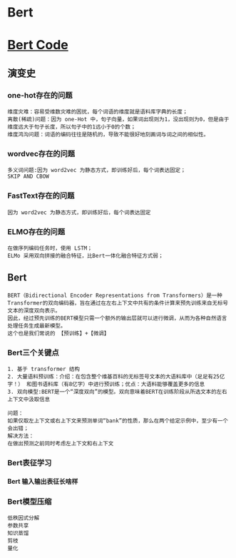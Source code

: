 # Bert
# [Bert Code]()
## 演变史
### one-hot存在的问题
```
维度灾难：容易受维数灾难的困扰，每个词语的维度就是语料库字典的长度；
离散(稀疏)问题：因为 one-Hot 中，句子向量，如果词出现则为1，没出现则为0，但是由于维度远大于句子长度，所以句子中的1远小于0的个数；
维度鸿沟问题：词语的编码往往是随机的，导致不能很好地刻画词与词之间的相似性。
```
### wordvec存在的问题
```
多义词问题:因为 word2vec 为静态方式，即训练好后，每个词表达固定；
SKIP AND CBOW
```
### FastText存在的问题
```
因为 word2vec 为静态方式，即训练好后，每个词表达固定
```
### ELMO存在的问题
```
在做序列编码任务时，使用 LSTM；
ELMo 采用双向拼接的融合特征，比Bert一体化融合特征方式弱；
```
## Bert
```
BERT（Bidirectional Encoder Representations from Transformers）是一种Transformer的双向编码器，旨在通过在左右上下文中共有的条件计算来预先训练来自无标号文本的深度双向表示。
因此，经过预先训练的BERT模型只需一个额外的输出层就可以进行微调，从而为各种自然语言处理任务生成最新模型。
这个也是我们常说的 【预训练】+【微调】
```
### Bert三个关键点
```
1. 基于 transformer 结构
2. 大量语料预训练：介绍：在包含整个维基百科的无标签号文本的大语料库中（足足有25亿字！） 和图书语料库（有8亿字）中进行预训练；优点：大语料能够覆盖更多的信息
3. 双向模型:BERT是一个“深度双向”的模型。双向意味着BERT在训练阶段从所选文本的左右上下文中汲取信息
```
```
问题：
如果仅取左上下文或右上下文来预测单词“bank”的性质，那么在两个给定示例中，至少有一个会出错；
解决方法：
在做出预测之前同时考虑左上下文和右上下文
```
### Bert表征学习
#### Bert 输入输出表征长啥样

### Bert模型压缩
```
低秩因式分解
参数共享
知识蒸馏
剪枝
量化
```
